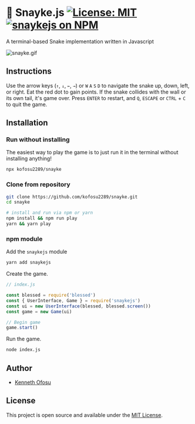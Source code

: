 # 🐍 Snayke.js [![License: MIT](https://img.shields.io/badge/License-MIT-blue.svg)](https://opensource.org/licenses/MIT) [![snaykejs on NPM](https://img.shields.io/npm/v/snaykejs.svg?color=green&label=snaykejs)](https://www.npmjs.com/package/snaykejs)

A terminal-based Snake implementation written in Javascript

![snayke.gif](https://user-images.githubusercontent.com/18624999/82155319-0fe2b280-9842-11ea-97a9-bf9e24a983ee.gif)

## Instructions

Use the arrow keys (`↑`, `↓`, `←`, `→`) or `W` `A` `S` `D` to navigate the snake up, down, left, or right. Eat the red dot to gain points. If the snake collides with the wall or its own tail, it's game over. Press `ENTER` to restart, and `Q`, `ESCAPE` or `CTRL` + `C` to quit the game.

## Installation

### Run without installing

The easiest way to play the game is to just run it in the terminal without installing anything!

```bash
npx kofosu2289/snayke
```

### Clone from repository

```bash
git clone https://github.com/kofosu2289/snayke.git
cd snayke

# install and run via npm or yarn
npm install && npm run play
yarn && yarn play
```

### npm module

Add the `snaykejs` module

```bash
yarn add snaykejs
```

Create the game.

```js
// index.js

const blessed = require('blessed')
const { UserInterface, Game } = require('snaykejs')
const ui = new UserInterface(blessed, blessed.screen())
const game = new Game(ui)

// Begin game
game.start() 
```

Run the game.

```bash
node index.js
```

## Author

- [Kenneth Ofosu](https://kofosu.com/)

## License

This project is open source and available under the [MIT License](LICENSE).